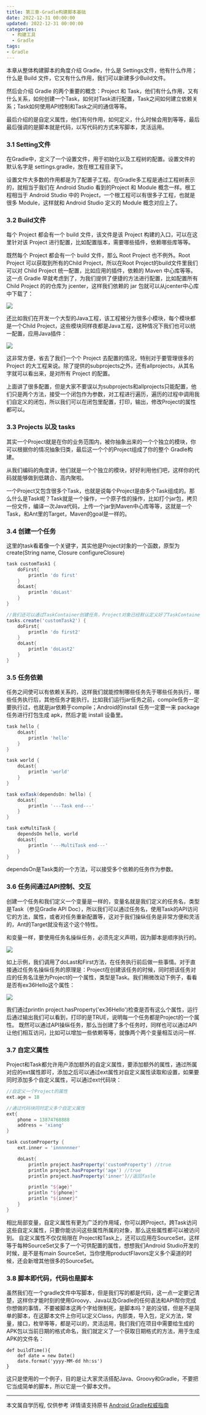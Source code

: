 ```yaml
---
title: 第三章-Gradle构建脚本基础
date: 2022-12-31 00:00:00
updated: 2022-12-31 00:00:00
categories:
  - 构建工具
  - Gradle
tags:
- Gradle
---
```


本章从整体构建脚本的角度介绍 Gradle，什么是 Settings文件，他有什么作用；什么是 Build 文件，它又有什么作用，我们可以新建多少Build文件。

然后会介绍 Gradle 的两个重要的概念：Project 和 Task，他们有什么作用，又有什么关系，如何创建一个Task，如何对Task进行配置，Task之间如何建立依赖关系；Task如何使用API控制和Task之间的通信等等。

最后介绍的是自定义属性，他们有何作用，如何定义，什么时候会用到等等，最后最后强调的是脚本就是代码，以写代码的方式来写脚本，灵活运用。

### 3.1 Setting文件

在Gradle中，定义了一个设置文件，用于初始化以及工程树的配置。设置文件的默认名字是 settings.gradle，放在根工程目录下。

设置文件大多数的作用都是为了配置子工程。在Gradle多工程是通过工程树表示的，就相当于我们在 Android Studio 看到的Project 和 Module 概念一样。根工程相当于 Android Studio 中的 Project，一个根工程可以有很多子工程，也就是很多 Module，这样就和 Android Studio 定义的 Module 概念对应上了。

### 3.2 Build文件

每个 Project 都会有一个 build 文件，该文件是该 Project 构建的入口，可以在这里针对该 Project 进行配置，比如配置版本，需要哪些插件，依赖哪些库等等。

既然每个 Project 都会有一个 build 文件，那么 Root Project 也不例外。Root Project 可以获取到所有的Child Project，所以在Root Project的build文件里我们可以对 Child Project 统一配置，比如应用的插件，依赖的 Maven 中心库等等。这一点 Gradle 早就考虑到了，为我们提供了便捷的方法进行配置，比如配置所有 Child Project 的的仓库为 jcenter，这样我们依赖的 jar 包就可以从jcenter中心库中下载了：

![](http://upload-images.jianshu.io/upload_images/1662509-44795ab65048f852.png?imageMogr2/auto-orient/strip%7CimageView2/2/w/1240)

还比如我们在开发一个大型的Java工程，该工程被分为很多小模块，每个模块都是一个Child Project，这些模块同样夜都是Java工程，这种情况下我们也可以统一配置，应用Java插件：

![](http://upload-images.jianshu.io/upload_images/1662509-751152427010d086.png?imageMogr2/auto-orient/strip%7CimageView2/2/w/1240)

这非常方便，省去了我们一个个 Project 去配置的情况，特别对于要管理很多的 Project 的大工程来说。除了提供的subprojects之外，还有allprojects，从其名字就可以看出来，是对所有 Project 的配置。

上面讲了很多配置，但是大家不要误以为subprojects和allprojects只能配置，他们只是两个方法，接受一个闭包作为参数，对工程进行遍历，遍历的过程中调用我们自定义的闭包，所以我们可以在闭包里配置，打印，输出，修改Project的属性都可以。

### 3.3 Projects 以及 tasks

其实一个Project就是在你的业务范围内，被你抽象出来的一个个独立的模块，你可以根据你的情况抽象归类，最后这一个个的Project组成了你的整个 Gradle构建。

从我们编码的角度讲，他们就是一个个独立的模块，好好利用他们吧，这样你的代码就能够做到低耦合、高内聚啦。

一个Project又包含很多个Task，也就是说每个Project是由多个Task组成的。那么什么是Task呢？Task就是一个操作，一个原子性的操作，比如打个jar包，拷贝一份文件，编译一次Java代码，上传一个jar到Maven中心库等等，这就是一个Task，和Ant里的Target，Maven的goal是一样的。

### 3.4 创建一个任务

这里的task看着像一个关键字，其实他是Project对象的一个函数，原型为create(String name, Closure configureClosure)

```groovy
task customTask1 {
	doFirst{
		println 'do first'
	}
	doLast{
		println 'doLast'
	}
}

//我们还可以通过TaskContainer创建任务，Project对象已经默认定义好了TaskContainer，这就是tasks：
tasks.create('customTask2') {
	doFirst{
		println 'do first2'
	}
	doLast{
		println 'doLast2'
	}
}
```

### 3.5 任务依赖

任务之间使可以有依赖关系的，这样我们就能控制哪些任务先于哪些任务执行，哪些任务执行后，其他任务才能执行。比如我们运行jar任务之前，compile任务一定要执行过，也就是jar依赖于compile；Android的install 任务一定要一来 package 任务进行打包生成 apk，然后才能 install 设备里。

```groovy
task hello {
	doLast{
		println 'hello'
	}
}

task world {
	doLast{
		println 'world'
	}
}

task exTask(dependsOn: hello) {
	doLast{
		println '---Task end---'
	}
}

task exMultiTask {
	dependsOn hello, world
	doLast{
		println '---MultiTask end---'
	}
}
```

dependsOn是Task类的一个方法，可以接受多个依赖的任务作为参数。

### 3.6 任务间通过API控制、交互

创建一个任务和我们定义一个变量是一样的，变量名就是我们定义的任务名，类型是Task（参见Gradle API Doc），所以我们可以通过任务名，使用Task的API访问它的方法，属性，或者对任务重新配置等，这对于我们操纵任务是非常方便和灵活的，Ant的Target就没有这个这个特性。

和变量一样，要使用任务名操纵任务，必须先定义声明，因为脚本是顺序执行的。

![](http://upload-images.jianshu.io/upload_images/1662509-716b722f296e34a0.png?imageMogr2/auto-orient/strip%7CimageView2/2/w/1240)

如上示例，我们调用了doLast和First方法，在任务执行前后做一些事情。对于直接通过任务名操纵任务的原理是：Project在创建该任务的时候，同时把该任务对应的任务名注册为Project的一个属性，类型是Task。我们稍微改动下例子，看看是否有ex36Hello这个属性：

![](http://upload-images.jianshu.io/upload_images/1662509-5ba9383e4056d26b.png?imageMogr2/auto-orient/strip%7CimageView2/2/w/1240)

我们通过println project.hasProperty('ex36Hello')检查是否有这么个属性，运行后通过输出我们可以看到，打印的是TRUE，说明每一个任务都是Project的一个属性。
既然可以通过API操纵任务，那么当创建了多个任务时，同样也可以通过API让他们相互访问，比如可以增加一些依赖等等，就像两个两个变量相互访问一样.

### 3.7 自定义属性

Project和Task都允许用户添加额外的自定义属性，要添加额外的属性，通过所属对应的ext属性即可，添加之后可以通过ext属性对自定义属性读取和设置，如果要同时添加多个自定义属性，可以通过ext代码块：

```groovy
//自定义一个Project的属性
ext.age = 18

//通过代码块同时定义多个自定义属性
ext{
	phone = 13874768888
	address = 'xiang'
}

task customProperty {
	ext.inner = 'innnnnner'

	doLast{
		println project.hasProperty('customProperty') //true
		println project.hasProperty('age') //true
		println project.hasProperty('inner')//返回fasle

		println "${age}"
		println "${phone}"
		println "${inner}"
	}
}
```

相比局部变量，自定义属性有更为广泛的作用域，你可以跨Project，跨Task访问这些自定义属性，只要你能访问这些属性所属的对象，那么这些属性都可以被访问到。
自定义属性不仅仅局限在 Project和Task上，还可以应用在SourceSet，这样等于每种SourceSet又多了一个可供配置的属性，想想我们Android Studio开发的时候，是不是有main SourceSet，当你使用productFlavors定义多个渠道的时候，还会新增其他很多的SourceSet。

### 3.8 脚本即代码，代码也是脚本

虽然我们在一个gradle文件中写脚本，但是我们写的都是代码，这一点一定要记清楚，这样你才能时刻的使用Groovy、Java以及Gradle的任何语法和API帮你完成你想做的事情，不要被脚本这两个字给限制死，是脚本吗？是的没错，但是不是简单的脚本，在这脚本文件上你可以定义Class，内部类，导入包，定义方法，常量，接口，枚举等等，都是可以的，灵活运用，我们我们在项目中需要给生成的APK包以当前日期的格式命名，我们就定义了一个获取日期格式的方法，用于生成APK的文件名：
```
def buildTime(){
	def date = new Date()
	date.format('yyyy-MM-dd hh:ss')
}
```
这只是使用的一个例子，目的是让大家灵活搭配Java、Groovy和Gradle，不要把它当成简单的脚本，所以它是一个脚本文件。

- - -
本文属自学历程, 仅供参考
详情请支持原书 [Android Gradle权威指南](https://yuedu.baidu.com/ebook/14a722970740be1e640e9a3e)
